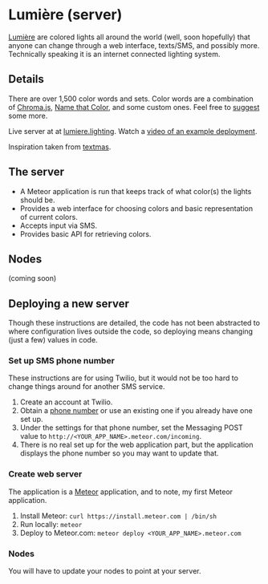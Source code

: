 # Lumière (server)

[Lumière](http://lumiere.lighting) are colored lights all around the world (well, soon hopefully) that anyone can change through a web interface, texts/SMS, and possibly more.  Technically speaking it is an internet connected lighting system.

## Details

There are over 1,500 color words and sets.  Color words are a combination of [Chroma.js](https://github.com/gka/chroma.js/blob/master/src/colors/w3cx11.coffee), [Name that Color](https://github.com/gka/chroma.js/blob/master/src/colors/colorbrewer.coffee), and some custom ones.  Feel free to [suggest](https://github.com/lumiere-lighting/lumiere-server/issues) some more.

Live server at at [lumiere.lighting](http://lumiere.lighting).  Watch a [video of an example deployment](https://www.youtube.com/watch?v=_k-bI2xsQ-s).

Inspiration taken from [textmas](https://github.com/emilyville/textmas).

## The server

* A Meteor application is run that keeps track of what color(s) the lights should be.
* Provides a web interface for choosing colors and basic representation of current colors.
* Accepts input via SMS.
* Provides basic API for retrieving colors.

## Nodes

(coming soon)

## Deploying a new server

Though these instructions are detailed, the code has not been abstracted to where configuration lives outside the code, so deploying means changing (just a few) values in code.

### Set up SMS phone number

These instructions are for using Twilio, but it would not be too hard to change things around for another SMS service.

1. Create an account at Twilio.
1. Obtain a [phone number](https://www.twilio.com/user/account/phone-numbers) or use an existing one if you already have one set up.
1. Under the settings for that phone number, set the Messaging POST value to `http://<YOUR_APP_NAME>.meteor.com/incoming`.
1. There is no real set up for the web application part, but the application displays the phone number so you may want to update that.

### Create web server

The application is a [Meteor](http://www.meteor.com/) application, and to note, my first Meteor application.

1. Install Meteor: `curl https://install.meteor.com | /bin/sh`
1. Run locally: `meteor`
1. Deploy to Meteor.com: `meteor deploy <YOUR_APP_NAME>.meteor.com`

### Nodes

You will have to update your nodes to point at your server.
